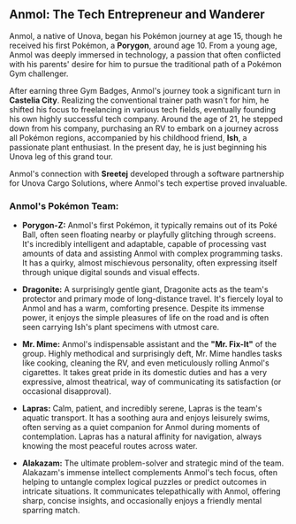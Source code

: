 ## Anmol: The Tech Entrepreneur and Wanderer

Anmol, a native of Unova, began his Pokémon journey at age 15, though he received his first Pokémon, a **Porygon**, around age 10. From a young age, Anmol was deeply immersed in technology, a passion that often conflicted with his parents' desire for him to pursue the traditional path of a Pokémon Gym challenger.

After earning three Gym Badges, Anmol's journey took a significant turn in **Castelia City**. Realizing the conventional trainer path wasn't for him, he shifted his focus to freelancing in various tech fields, eventually founding his own highly successful tech company. Around the age of 21, he stepped down from his company, purchasing an RV to embark on a journey across all Pokémon regions, accompanied by his childhood friend, **Ish**, a passionate plant enthusiast. In the present day, he is just beginning his Unova leg of this grand tour.

Anmol's connection with **Sreetej** developed through a software partnership for Unova Cargo Solutions, where Anmol's tech expertise proved invaluable.

### Anmol's Pokémon Team:

* **Porygon-Z:** Anmol's first Pokémon, it typically remains out of its Poké Ball, often seen floating nearby or playfully glitching through screens. It's incredibly intelligent and adaptable, capable of processing vast amounts of data and assisting Anmol with complex programming tasks. It has a quirky, almost mischievous personality, often expressing itself through unique digital sounds and visual effects.

* **Dragonite:** A surprisingly gentle giant, Dragonite acts as the team's protector and primary mode of long-distance travel. It's fiercely loyal to Anmol and has a warm, comforting presence. Despite its immense power, it enjoys the simple pleasures of life on the road and is often seen carrying Ish's plant specimens with utmost care.

* **Mr. Mime:** Anmol's indispensable assistant and the **"Mr. Fix-It"** of the group. Highly methodical and surprisingly deft, Mr. Mime handles tasks like cooking, cleaning the RV, and even meticulously rolling Anmol's cigarettes. It takes great pride in its domestic duties and has a very expressive, almost theatrical, way of communicating its satisfaction (or occasional disapproval).

* **Lapras:** Calm, patient, and incredibly serene, Lapras is the team's aquatic transport. It has a soothing aura and enjoys leisurely swims, often serving as a quiet companion for Anmol during moments of contemplation. Lapras has a natural affinity for navigation, always knowing the most peaceful routes across water.

* **Alakazam:** The ultimate problem-solver and strategic mind of the team. Alakazam's immense intellect complements Anmol's tech focus, often helping to untangle complex logical puzzles or predict outcomes in intricate situations. It communicates telepathically with Anmol, offering sharp, concise insights, and occasionally enjoys a friendly mental sparring match.
